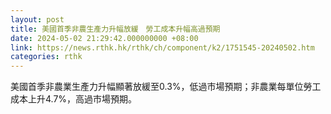 ```yaml
---
layout: post
title: 美國首季非農生產力升幅放緩　勞工成本升幅高過預期
date: 2024-05-02 21:29:42.000000000 +08:00
link: https://news.rthk.hk/rthk/ch/component/k2/1751545-20240502.htm
categories: rthk
---
```


美國首季非農業生產力升幅顯著放緩至0.3%，低過市場預期；非農業每單位勞工成本上升4.7%，高過市場預期。
